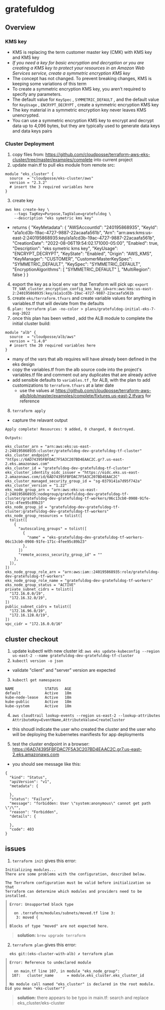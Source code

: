 # gratefuldog

## Overview
### KMS key
- KMS is replacing the term customer master key (CMK) with KMS key and KMS key
- *If you need a key for basic encryption and decryption or you are creating a KMS key to protect your resources in an Amazon Web Services service, create a symmetric encryption KMS key*
- The concept has not changed. To prevent breaking changes, KMS is keeping some variations of this term
- To create a symmetric encryption KMS key, you aren’t required to specify any parameters. 
- The default value for `KeySpec` , `SYMMETRIC_DEFAULT` , and the default value for `KeyUsage` , `ENCRYPT_DECRYPT` , create a symmetric encryption KMS key
- The key material in a symmetric encryption key never leaves KMS unencrypted. 
- You can use a symmetric encryption KMS key to encrypt and decrypt data up to 4,096 bytes, but they are typically used to generate data keys and data keys pairs

### Cluster Deployment
1. copy files from: https://github.com/cloudposse/terraform-aws-eks-cluster/tree/master/examples/complete into current project
2. update main.tf to pull eks module from remote src:

```
module "eks_cluster" {
  source  = "cloudposse/eks-cluster/aws"
  version = "2.3.2"
  # insert the 3 required variables here
}
```

3. create key
```
aws kms create-key \
    --tags TagKey=Purpose,TagValue=gratefuldog \
    --description "eks symetric kms key"
```
- returns
{
    "KeyMetadata": {
        "AWSAccountId": "240195868935",
        "KeyId": "a1a1cd3b-19ac-4727-9887-22acaafa561b",
        "Arn": "arn:aws:kms:us-east-2:240195868935:key/a1a1cd3b-19ac-4727-9887-22acaafa561b",
        "CreationDate": "2022-08-06T19:54:02.171000-05:00",
        "Enabled": true,
        "Description": "eks symetric kms key",
        "KeyUsage": "ENCRYPT_DECRYPT",
        "KeyState": "Enabled",
        "Origin": "AWS_KMS",
        "KeyManager": "CUSTOMER",
        "CustomerMasterKeySpec": "SYMMETRIC_DEFAULT",
        "KeySpec": "SYMMETRIC_DEFAULT",
        "EncryptionAlgorithms": [
            "SYMMETRIC_DEFAULT"
        ],
        "MultiRegion": false
    }
}
4. export the key as a local env var that Terraform will pick up: `export TF_VAR_cluster_encryption_config_kms_key_id=arn:aws:kms:us-east-2:240195868935:key/a1a1cd3b-19ac-4727-9887-22acaafa561b`
5. create `eks/terraform.tfvars` and create variable values for anything in variables.tf that will deviate from the defaults
6. `plan: terraform plan -no-color > plans/gratefuldog-initial-eks-7-aug-2022`
7. once this plan has been vetted , add the ALB module to complete the initial cluster build:
```
module "alb" {
  source  = "cloudposse/alb/aws"
  version = "1.4.0"
  # insert the 20 required variables here
}
```
  - many of the vars that alb requires will have already been defined in the eks design
  - copy the variables.tf from the alb source code into the project's variables.tf file and comment out any duplicates that are already active
  - add sensible defaults to `variables.tf` , for ALB, with the plan to add customizations to `terraform.tfvars` at a later date
    + use the values at https://github.com/cloudposse/terraform-aws-alb/blob/master/examples/complete/fixtures.us-east-2.tfvars for reference
8. `terraform apply`
- capture the relavant output
```
Apply complete! Resources: 9 added, 0 changed, 0 destroyed.

Outputs:

eks_cluster_arn = "arn:aws:eks:us-east-2:240195868935:cluster/gratefuldog-dev-gratefuldog-tf-cluster"
eks_cluster_endpoint = "https://6AD74395FBFDAC7F5A3C207BD4EAAC2C.gr7.us-east-2.eks.amazonaws.com"
eks_cluster_id = "gratefuldog-dev-gratefuldog-tf-cluster"
eks_cluster_identity_oidc_issuer = "https://oidc.eks.us-east-2.amazonaws.com/id/6AD74395FBFDAC7F5A3C207BD4EAAC2C"
eks_cluster_managed_security_group_id = "sg-0379141a7d95f742a"
eks_cluster_version = "1.22"
eks_node_group_arn = "arn:aws:eks:us-east-2:240195868935:nodegroup/gratefuldog-dev-gratefuldog-tf-cluster/gratefuldog-dev-gratefuldog-tf-workers/06c13cb0-0908-91fe-171c-4fee95c89b23"
eks_node_group_id = "gratefuldog-dev-gratefuldog-tf-cluster:gratefuldog-dev-gratefuldog-tf-workers"
eks_node_group_resources = tolist([
  tolist([
    {
      "autoscaling_groups" = tolist([
        {
          "name" = "eks-gratefuldog-dev-gratefuldog-tf-workers-06c13cb0-0908-91fe-171c-4fee95c89b23"
        },
      ])
      "remote_access_security_group_id" = ""
    },
  ]),
])
eks_node_group_role_arn = "arn:aws:iam::240195868935:role/gratefuldog-dev-gratefuldog-tf-workers"
eks_node_group_role_name = "gratefuldog-dev-gratefuldog-tf-workers"
eks_node_group_status = "ACTIVE"
private_subnet_cidrs = tolist([
  "172.16.0.0/19",
  "172.16.32.0/19",
])
public_subnet_cidrs = tolist([
  "172.16.96.0/19",
  "172.16.128.0/19",
])
vpc_cidr = "172.16.0.0/16"
```


## cluster checkout

1. update kubectl with new cluster id: `aws eks update-kubeconfig --region us-east-2 --name gratefuldog-dev-gratefuldog-tf-cluster`
2. `kubectl version -o json`
 + validate "client" and "server" version are expected
3. `kubectl get namespaces`
```
NAME              STATUS   AGE
default           Active   18m
kube-node-lease   Active   18m
kube-public       Active   18m
kube-system       Active   18m
```
4. `aws cloudtrail lookup-events --region us-east-2 --lookup-attributes AttributeKey=EventName,AttributeValue=CreateCluster`
  + this shoudl indicate the user who created the cluster and the user who will be deploying the kubernetes manifiests for app deployments
5. test the cluster endpoint in a browser:  https://6AD74395FBFDAC7F5A3C207BD4EAAC2C.gr7.us-east-2.eks.amazonaws.com
- you should see message like this:

```
{
  "kind": "Status",
  "apiVersion": "v1",
  "metadata": {
    
  },
  "status": "Failure",
  "message": "forbidden: User \"system:anonymous\" cannot get path \"/\"",
  "reason": "Forbidden",
  "details": {
    
  },
  "code": 403
}
```

## issues
1. `terraform init` gives this error:

```
Initializing modules...
There are some problems with the configuration, described below.

The Terraform configuration must be valid before initialization so that
Terraform can determine which modules and providers need to be installed.
╷
│ Error: Unsupported block type
│ 
│   on .terraform/modules/subnets/moved.tf line 3:
│    3: moved {
│ 
│ Blocks of type "moved" are not expected here.
```
> **solution:** `brew upgrade terraform`

2. `terraform plan` gives this error:
```
  eks git:(eks-cluster-with-alb) ✗ terraform plan
╷
│ Error: Reference to undeclared module
│ 
│   on main.tf line 107, in module "eks_node_group":
│  107:   cluster_name      = module.eks_cluster.eks_cluster_id
│ 
│ No module call named "eks_cluster" is declared in the root module. Did you mean "eks-cluster"?
```

> **solution:** there appears to be typo in main.tf:  search and replace eks_cluster/eks-cluster
